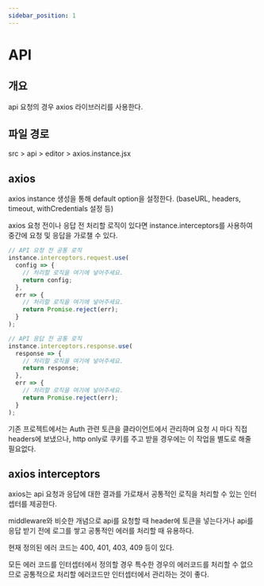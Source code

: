 ```yaml
---
sidebar_position: 1
---
```


# API

## 개요

api 요청의 경우 axios 라이브러리를 사용한다.

## 파일 경로

src > api > editor > axios.instance.jsx

## axios

axios instance 생성을 통해 default option을 설정한다. (baseURL, headers, timeout, withCredentials 설정 등)

axios 요청 전이나 응답 전 처리할 로직이 있다면 instance.interceptors를 사용하여 중간에 요청 및 응답을 가로챌 수 있다.

```js
// API 요청 전 공통 로직
instance.interceptors.request.use(
  config => {
    // 처리할 로직을 여기에 넣어주세요.
    return config;
  },
  err => {
    // 처리할 로직을 여기에 넣어주세요.
    return Promise.reject(err);
  }
);

// API 응답 전 공통 로직
instance.interceptors.response.use(
  response => {
    // 처리할 로직을 여기에 넣어주세요.
    return response;
  },
  err => {
    // 처리할 로직을 여기에 넣어주세요.
    return Promise.reject(err);
  }
);
```

기존 프로젝트에서는 Auth 관련 토큰을 클라이언트에서 관리하며 요청 시 마다 직접 headers에 보냈으나, http only로 쿠키를 주고 받을 경우에는 이 작업을 별도로 해줄 필요없다.

## axios interceptors

axios는 api 요청과 응답에 대한 결과를 가로채서 공통적인 로직을 처리할 수 있는 인터셉터를 제공한다.

middleware와 비슷한 개념으로 api를 요청할 때 header에 토큰을 넣는다거나 api를 응답 받기 전에 로그를 쌓고 공통적인 에러를 처리할 때 유용하다.

현재 정의된 에러 코드는 400, 401, 403, 409 등이 있다.

모든 에러 코드를 인터셉터에서 정의할 경우 특수한 경우의 에러코드를 처리할 수 없으므로 공통적으로 처리할 에러코드만 인터셉터에서 관리하는 것이 좋다.
